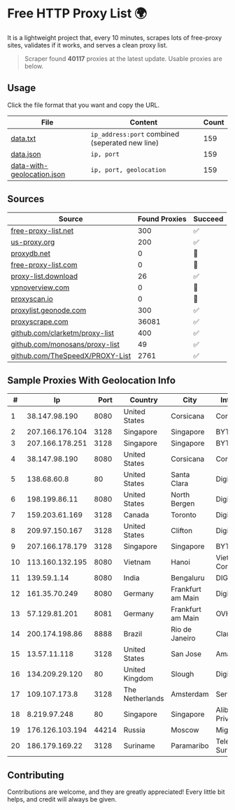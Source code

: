 
# Free HTTP Proxy List 🌍

It is a lightweight project that, every 10 minutes, scrapes lots of free-proxy sites, validates if it works, and serves a clean proxy list.


> Scraper found **40117** proxies at the latest update. Usable proxies are below.

## Usage

Click the file format that you want and copy the URL.


|File|Content|Count|
|----|-------|-----|
|[data.txt](https://raw.githubusercontent.com/themiralay/Proxy-List-World/master/data.txt)|`ip_address:port` combined (seperated new line)|159|
|[data.json](https://raw.githubusercontent.com/themiralay/Proxy-List-World/master/data.json)|`ip, port`|159|
|[data-with-geolocation.json](https://raw.githubusercontent.com/themiralay/Proxy-List-World/master/data-with-geolocation.json)|`ip, port, geolocation`|159|

## Sources

|Source|Found Proxies|Succeed|
|------|-------------|-------|
|[free-proxy-list.net](https://free-proxy-list.net)|300|✅|
|[us-proxy.org](https://www.us-proxy.org)|200|✅|
|[proxydb.net](http://proxydb.net)|0|🚫|
|[free-proxy-list.com](https://free-proxy-list.com/?page=&port=&type%5B%5D=http&type%5B%5D=https&up_time=0&search=Search)|0|🚫|
|[proxy-list.download](https://www.proxy-list.download/HTTP)|26|✅|
|[vpnoverview.com](https://vpnoverview.com/privacy/anonymous-browsing/free-proxy-servers)|0|🚫|
|[proxyscan.io](https://www.proxyscan.io)|0|🚫|
|[proxylist.geonode.com](https://proxylist.geonode.com/api/proxy-list?limit=300&page=1&sort_by=lastChecked&sort_type=desc&protocols=http,https)|300|✅|
|[proxyscrape.com](https://api.proxyscrape.com/v2/?request=displayproxies&protocol=http&timeout=10000&country=all&ssl=all&anonymity=all)|36081|✅|
|[github.com/clarketm/proxy-list](https://raw.githubusercontent.com/clarketm/proxy-list/master/proxy-list-raw.txt)|400|✅|
|[github.com/monosans/proxy-list](https://raw.githubusercontent.com/monosans/proxy-list/main/proxies/http.txt)|49|✅|
|[github.com/TheSpeedX/PROXY-List](https://raw.githubusercontent.com/TheSpeedX/PROXY-List/master/http.txt)|2761|✅|


## Sample Proxies With Geolocation Info

|#|Ip|Port|Country|City|Internet Service Provider|
|-|--|----|-------|----|-------------------------|
|1|38.147.98.190|8080|United States|Corsicana|Corsicana ISD|
|2|207.166.176.104|3128|Singapore|Singapore|BYTEPLUS|
|3|207.166.178.251|3128|Singapore|Singapore|BYTEPLUS|
|4|38.147.98.190|8080|United States|Corsicana|Corsicana ISD|
|5|138.68.60.8|80|United States|Santa Clara|DigitalOcean, LLC|
|6|198.199.86.11|8080|United States|North Bergen|DigitalOcean, LLC|
|7|159.203.61.169|3128|Canada|Toronto|DigitalOcean, LLC|
|8|209.97.150.167|3128|United States|Clifton|DigitalOcean, LLC|
|9|207.166.178.179|3128|Singapore|Singapore|BYTEPLUS|
|10|113.160.132.195|8080|Vietnam|Hanoi|VietNam Post and Telecom Corporation|
|11|139.59.1.14|8080|India|Bengaluru|DIGITALOCEAN|
|12|161.35.70.249|8080|Germany|Frankfurt am Main|DigitalOcean, LLC|
|13|57.129.81.201|8081|Germany|Frankfurt am Main|OVH SAS|
|14|200.174.198.86|8888|Brazil|Rio de Janeiro|Claro S.A|
|15|13.57.11.118|3128|United States|San Jose|Amazon.com, Inc.|
|16|134.209.29.120|80|United Kingdom|Slough|DigitalOcean, LLC|
|17|109.107.173.8|3128|The Netherlands|Amsterdam|Servers Tech Fzco|
|18|8.219.97.248|80|Singapore|Singapore|Alibaba Cloud (Singapore) Private Limited|
|19|176.126.103.194|44214|Russia|Moscow|Miglovets Egor Andreevich|
|20|186.179.169.22|3128|Suriname|Paramaribo|Telecommunicationcompany Suriname - TeleSur|



## Contributing

Contributions are welcome, and they are greatly appreciated! Every
little bit helps, and credit will always be given.


